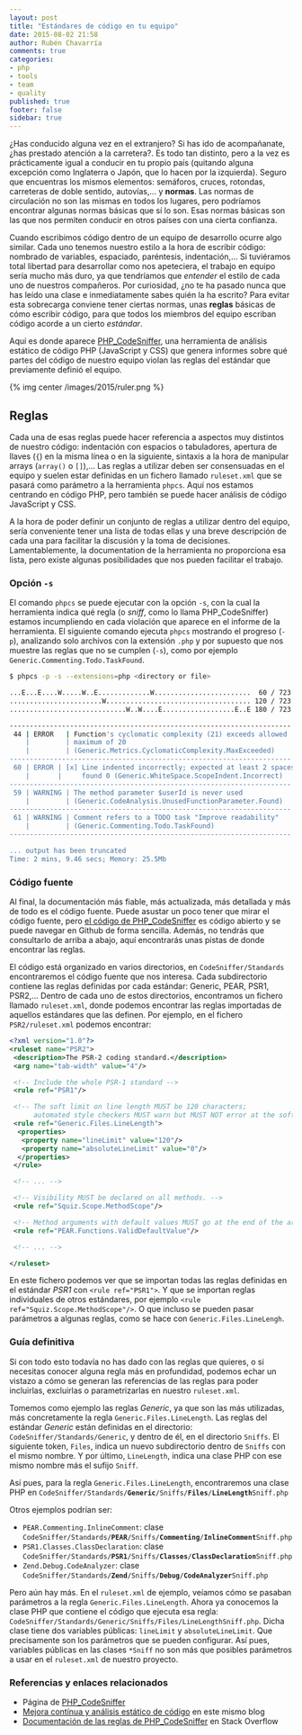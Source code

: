 ```yaml
---
layout: post
title: "Estándares de código en tu equipo"
date: 2015-08-02 21:58
author: Rubén Chavarría
comments: true
categories: 
- php
- tools
- team
- quality
published: true
footer: false
sidebar: true
---
```


¿Has conducido alguna vez en el extranjero? Si has ido de acompañanate, ¿has
prestado atención a la carretera?. Es todo tan distinto, pero a la vez es
prácticamente igual a conducir en tu propio país (quitando alguna excepción
como Inglaterra o Japón, que lo hacen por la izquierda). Seguro que encuentras
los mismos elementos: semáforos, cruces, rotondas, carreteras de doble sentido,
autovías,... y **normas**. Las normas de circulación no son las mismas en todos
los lugares, pero podríamos encontrar algunas normas básicas que sí lo son.
Esas normas básicas son las que nos permiten conducir en otros países con una
cierta confianza.

Cuando escribimos código dentro de un equipo de desarrollo ocurre algo similar.
Cada uno tenemos nuestro estilo a la hora de escribir código: nombrado de
variables, espaciado, paréntesis, indentación,... Si tuviéramos total libertad
para desarrollar como nos apeteciera, el trabajo en equipo sería mucho más
duro, ya que tendríamos que *entender* el estilo de cada uno de nuestros
compañeros. Por curiosidad, ¿no te ha pasado nunca que has leído una clase e
inmediatamente sabes quién la ha escrito? Para evitar esta sobrecarga conviene
tener ciertas normas, unas **reglas** básicas de cómo escribir código, para
que todos los miembros del equipo escriban código acorde a un cierto *estándar*.

Aquí es donde aparece [PHP_CodeSniffer], una herramienta de análisis estático
de código PHP (JavaScript y CSS) que genera informes sobre qué partes del
código de nuestro equipo violan las reglas del estándar que previamente definió
el equipo.

<!-- more -->

{% img center /images/2015/ruler.png %}

## Reglas

Cada una de esas reglas puede hacer referencia a aspectos muy distintos de
nuestro código: indentación con espacios o tabuladores, apertura de llaves (`{`)
en la misma línea o en la siguiente, sintaxis a la hora de manipular arrays
(`array()` o `[]`),... Las reglas a utilizar deben ser consensuadas en el equipo
y suelen estar definidas en un fichero llamado `ruleset.xml` que se pasará como
parámetro a la herramienta `phpcs`. Aquí nos estamos centrando en código PHP,
pero también se puede hacer análisis de código JavaScript y CSS.

A la hora de poder definir un conjunto de reglas a utilizar dentro del equipo,
sería conveniente tener una lista de todas ellas y una breve descripción de cada
una para facilitar la discusión y la toma de decisiones. Lamentablemente, la
documentation de la herramienta no proporciona esa lista, pero existe algunas
posibilidades que nos pueden facilitar el trabajo.

### Opción `-s`

El comando `phpcs` se puede ejecutar con la opción `-s`, con la cual la
herramienta indica qué regla (o *sniff*, como lo llama PHP_CodeSniffer) estamos
incumpliendo en cada violación que aparece en el informe de la herramienta.
El siguiente comando ejecuta `phpcs` mostrando el progreso (`-p`), analizando
solo archivos con la extensión `.php` y por supuesto que nos muestre las
reglas que no se cumplen (`-s`), como por ejemplo
`Generic.Commenting.Todo.TaskFound`.

```bash
$ phpcs -p -s --extensions=php <directory or file>

...E...E....W.....W..E.............W........................  60 / 723 (8%)
.......................W.................................... 120 / 723 (17%)
.............................W..W....E..................E..E 180 / 723 (25%)

----------------------------------------------------------------------
 44 | ERROR   | Function's cyclomatic complexity (21) exceeds allowed
    |         | maximum of 20
    |         | (Generic.Metrics.CyclomaticComplexity.MaxExceeded)
----------------------------------------------------------------------
 60 | ERROR | [x] Line indented incorrectly; expected at least 2 spaces,
    |       |     found 0 (Generic.WhiteSpace.ScopeIndent.Incorrect)
----------------------------------------------------------------------
 59 | WARNING | The method parameter $userId is never used
    |         | (Generic.CodeAnalysis.UnusedFunctionParameter.Found)
----------------------------------------------------------------------
 61 | WARNING | Comment refers to a TODO task "Improve readability"
    |         | (Generic.Commenting.Todo.TaskFound)
----------------------------------------------------------------------

... output has been truncated
Time: 2 mins, 9.46 secs; Memory: 25.5Mb
```

### Código fuente

Al final, la documentación más fiable, más actualizada, más detallada y más de
todo es el código fuente. Puede asustar un poco tener que mirar el código fuente,
pero [el código de PHP_CodeSniffer] es código abierto y se puede navegar en
Github de forma sencilla. Además, no tendrás que consultarlo de arriba a abajo,
aquí encontrarás unas pistas de donde encontrar las reglas.

El código está organizado en varios directorios, en `CodeSniffer/Standards`
encontraremos el código fuente que nos interesa. Cada subdirectorio
contiene las reglas definidas por cada estándar: Generic, PEAR, PSR1, PSR2,...
Dentro de cada uno de estos directorios, encontramos un fichero llamado
`ruleset.xml`, donde podemos encontrar las reglas importadas de aquellos
estándares que las definen. Por ejemplo, en el fichero `PSR2/ruleset.xml`
podemos encontrar:

```xml
<?xml version="1.0"?>
<ruleset name="PSR2">
 <description>The PSR-2 coding standard.</description>
 <arg name="tab-width" value="4"/>

 <!-- Include the whole PSR-1 standard -->
 <rule ref="PSR1"/>

 <!-- The soft limit on line length MUST be 120 characters;
      automated style checkers MUST warn but MUST NOT error at the soft limit. -->
 <rule ref="Generic.Files.LineLength">
  <properties>
   <property name="lineLimit" value="120"/>
   <property name="absoluteLineLimit" value="0"/>
  </properties>
 </rule>

 <!-- ... -->

 <!-- Visibility MUST be declared on all methods. -->
 <rule ref="Squiz.Scope.MethodScope"/>

 <!-- Method arguments with default values MUST go at the end of the argument list. -->
 <rule ref="PEAR.Functions.ValidDefaultValue"/>

 <!-- ... -->

</ruleset>
```

En este fichero podemos ver que se importan todas las reglas definidas en el
estándar *PSR1* con `<rule ref="PSR1">`. Y que se importan reglas individuales
de otros estándares, por ejemplo `<rule ref="Squiz.Scope.MethodScope"/>`. O que
incluso se pueden pasar parámetros a algunas reglas, como se hace con
`Generic.Files.LineLengh`.

### Guía definitiva

Si con todo esto todavía no has dado con las reglas que quieres, o si necesitas
conocer alguna regla más en profundidad, podemos echar un vistazo a cómo se
generan las referencias de las reglas para poder incluirlas, excluirlas o
parametrizarlas en nuestro `ruleset.xml`.

Tomemos como ejemplo las reglas *Generic*, ya que son las más utilizadas, más
concretamente la regla `Generic.Files.LineLength`. Las reglas del estándar
*Generic* están definidas en el directorio: `CodeSniffer/Standards/Generic`,
y dentro de él, en el directorio `Sniffs`. El siguiente token, `Files`, indica
un nuevo subdirectorio dentro de `Sniffs` con el mismo nombre. Y por último,
`LineLength`, indica una clase PHP con ese mismo nombre más el sufijo `Sniff`.

Así pues, para la regla `Generic.Files.LineLength`, encontraremos una clase PHP en
<code>CodeSniffer/Standards/**Generic**/Sniffs/**Files**/**LineLength**Sniff.php</code>

Otros ejemplos podrían ser:

- `PEAR.Commenting.InlineComment`: clase <code>CodeSniffer/Standards/**PEAR**/Sniffs/**Commenting**/**InlineComment**Sniff.php</code>
- `PSR1.Classes.ClassDeclaration`: clase <code>CodeSniffer/Standards/**PSR1**/Sniffs/**Classes**/**ClassDeclaration**Sniff.php</code>
- `Zend.Debug.CodeAnalyzer`: clase <code>CodeSniffer/Standards/**Zend**/Sniffs/**Debug**/**CodeAnalyzer**Sniff.php</code>

Pero aún hay más. En el `ruleset.xml` de ejemplo, veíamos cómo se pasaban
parámetros a la regla `Generic.Files.LineLength`. Ahora ya conocemos la clase
PHP que contiene el código que ejecuta esa regla:
`CodeSniffer/Standards/Generic/Sniffs/Files/LineLengthSniff.php`. Dicha clase
tiene dos variables públicas: `lineLimit` y `absoluteLineLimit`. Que precisamente
son los parámetros que se pueden configurar. Así pues, variables públicas en
las clases `*Sniff` no son más que posibles parámetros a usar en el
`ruleset.xml` de nuestro proyecto.

### Referencias y enlaces relacionados

- Página de [PHP_CodeSniffer]
- [Mejora contínua y análisis estático de código] en este mismo blog
- [Documentación de las reglas de PHP_CodeSniffer] en Stack Overflow

[PHP_CodeSniffer]: https://github.com/squizlabs/PHP_CodeSniffer
[el código de PHP_CodeSniffer]: https://github.com/squizlabs/PHP_CodeSniffer
[Mejora contínua y análisis estático de código]: /blog/2014/05/05/mejora-continua-y-analisis-estatico-de-codigo
[Documentación de las reglas de PHP_CodeSniffer]: http://stackoverflow.com/questions/16427207/php-codesniffer-rules-documentation

